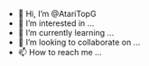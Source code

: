 - 👋 Hi, I’m @AtariTopG
- 👀 I’m interested in ...
- 🌱 I’m currently learning ...
- 💞️ I’m looking to collaborate on ...
- 📫 How to reach me ...

<!---
AtariTopG/AtariTopG is a ✨ special ✨ repository because its `README.md` (this file) appears on your GitHub profile.
You can click the Preview link to take a look at your changes.
--->
